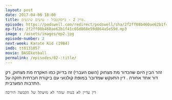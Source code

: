 ```yaml
---
layout: post
date: 2017-04-06 18:00
title: פרק 2 - בייסקטבול - עושים שיגועים.
episode: https://podswell.com/redirect/podswell/sha/2f2ff08b460ae62b1f41c05d068e59d864a5e59d.mp3?name=movietalker
ep-file: 2f2ff08b460ae62b1f41c05d068e59d864a5e59d.mp3
image : /assets/images/ep2.jpg
episode-number: 2
next-week: Karate Kid (1984)
imdb: tt0131857
movie: BASEketball
permalink: /episodes/02-:title/
---
```

זהר הבין היום שהכדור מת מצחוק (השם העברי) זה בדיוק כמו האקדח מת מצחוק, רק דור אחד אחורה
.
דין התעקש שמדובר במופת קולנועי עם ביקורת חברתית חזקה על התרבות המערבית.

`דין עדיין לא בטוח שזהר לא מושתל של הקבוצה היריבה`

